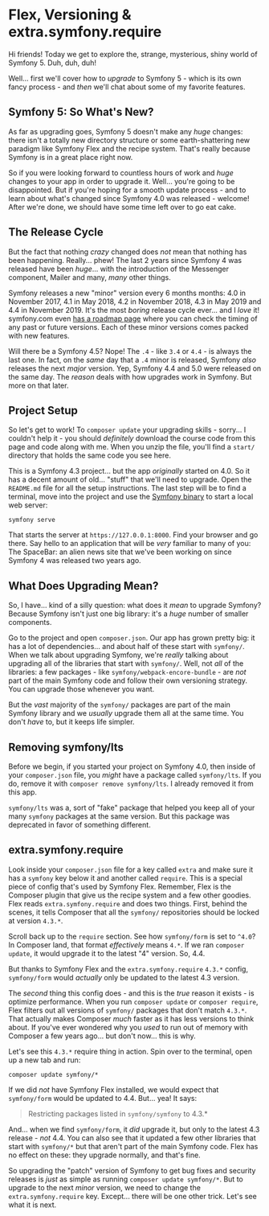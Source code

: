 # Flex, Versioning & extra.symfony.require

Hi friends! Today we get to explore the, strange, mysterious, shiny world of
Symfony 5. Duh, duh, duh!

Well... first we'll cover how to *upgrade* to Symfony 5 - which is its
own fancy process - and *then* we'll chat about some of my favorite features.

## Symfony 5: So What's New?

As far as upgrading goes, Symfony 5 doesn't make any *huge* changes: there isn't
a totally new directory structure or some earth-shattering new paradigm like
Symfony Flex and the recipe system. That's really because Symfony is in a great
place right now.

So if you were looking forward to countless hours of work and *huge* changes to
your app in order to upgrade it. Well...  you're going to be disappointed.
But if you're hoping for a smooth update process - and to learn about what's
changed since Symfony 4.0 was released - welcome! After we're done, we should have
some time left over to go eat cake.

## The Release Cycle

But the fact that nothing *crazy* changed does *not* mean that nothing has been
happening. Really... phew! The last 2 years since Symfony 4 was released have
been *huge*... with the introduction of the Messenger component, Mailer and many,
*many* other things.

Symfony releases a new "minor" version every 6 months months: 4.0 in November
2017, 4.1 in May 2018, 4.2 in November 2018, 4.3 in May 2019 and 4.4 in
November 2019. It's the most *boring* release cycle ever... and I *love* it!
symfony.com even [has a roadmap page](https://symfony.com/releases) where you
can check the timing of any past or future versions. Each of these minor versions
comes packed with new features.

Will there be a Symfony 4.5? Nope! The `.4` - like `3.4` or `4.4` - is always the
last one. In fact, on the *same* day that a `.4` minor is released, Symfony *also*
releases the next *major* version. Yep, Symfony 4.4 and 5.0 were released on the
same day. The *reason* deals with how upgrades work in Symfony. But more on that
later.

## Project Setup

So let's get to work! To `composer update` your upgrading skills - sorry... I
couldn't help it - you should *definitely* download the course code from this
page and code along with me. When you unzip the file, you'll find a `start/`
directory that holds the same code you see here.

This is a Symfony 4.3 project... but the app *originally* started on 4.0. So it
has a decent amount of old... "stuff" that we'll need to upgrade. Open the
`README.md` file for all the setup instructions. The last step will be to find a
terminal, move into the project and use the
[Symfony binary](https://symfony.com/download) to start a local web server:

```terminal
symfony serve
```

That starts the server at `https://127.0.0.1:8000`. Find your browser and
go there. Say hello to an application that will be *very* familiar to many of you:
The SpaceBar: an alien news site that we've been working on since Symfony 4 was
released two years ago.

## What Does Upgrading Mean?

So, I have... kind of a silly question: what does it *mean* to upgrade Symfony?
Because Symfony isn't just one big library: it's a *huge* number of smaller components.

Go to the project and open `composer.json`. Our app has grown pretty big:
it has a lot of dependencies... and about half of these start with `symfony/`.
When we talk about upgrading Symfony, we're *really* talking about upgrading
all of the libraries that start with `symfony/`. Well, not *all* of the libraries:
a few packages - like `symfony/webpack-encore-bundle` - are *not* part of the main
Symfony code and follow their own versioning strategy. You can upgrade those
whenever you want.

But the *vast* majority of the `symfony/` packages are part of the main Symfony
library and we *usually* upgrade them all at the same time. You don't *have* to,
but it keeps life simpler.

## Removing symfony/lts

Before we begin, if you started your project on Symfony 4.0, then inside of your
`composer.json` file, you *might* have a package called `symfony/lts`. If you do,
remove it with `composer remove symfony/lts`. I already removed it from this app.

`symfony/lts` was a, sort of "fake" package that helped you keep all of your many
`symfony` packages at the same version. But this package was deprecated in favor
of something different.

## extra.symfony.require

Look inside your `composer.json` file for a key called `extra` and make sure
it has a `symfony` key below it and another called `require`. This is a special
piece of config that's used by Symfony Flex. Remember, Flex is the Composer plugin
that give us the recipe system and a few other goodies. Flex reads
`extra.symfony.require` and does two things. First, behind the scenes, it tells
Composer that all the `symfony/` repositories should be locked at version `4.3.*`.

Scroll back up to the `require` section. See how `symfony/form` is set to `^4.0`?
In Composer land, that format *effectively* means `4.*`. If we ran `composer update`,
it would upgrade it to the latest "4" version. So, 4.4.

But thanks to Symfony Flex and the `extra.symfony.require` `4.3.*` config,
`symfony/form` would *actually* only be updated to the latest 4.3 version.

The *second* thing this config does - and this is the *true* reason it exists -
is optimize performance. When you run `composer update` or `composer require`,
Flex filters out all versions of `symfony/` packages that don't match `4.3.*`.
That actually makes Composer *much* faster as it has less versions to think about.
If you've ever wondered why you *used* to run out of memory with Composer a few
years ago... but don't now... this is why.

Let's see this `4.3.*` require thing in action. Spin over to the terminal, open
up a new tab and run:

```terminal
composer update symfony/*
```

If we did *not* have Symfony Flex installed, we would expect that `symfony/form`
would be updated to 4.4. But... yea! It says:

> Restricting packages listed in `symfony/symfony` to 4.3.*

And... when we find `symfony/form`, it *did* upgrade it, but only to the latest
4.3 release - *not* 4.4. You can also see that it updated a few other libraries
that start with `symfony/*` but that aren't part of the main Symfony code. Flex
has no effect on these: they upgrade normally, and that's fine.

So upgrading the "patch" version of Symfony to get bug fixes and security releases
is *just* as simple as running `composer update symfony/*`. But to upgrade to the
next *minor* version, we need to change the `extra.symfony.require` key. Except...
there will be one other trick. Let's see what it is next.
